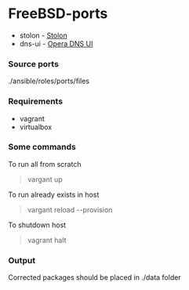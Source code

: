 # FreeBSD-ports
- stolon - [Stolon](https://github.com/sorintlab/stolon)
- dns-ui - [Opera DNS UI](https://github.com/operasoftware/dns-ui)

### Source ports
./ansible/roles/ports/files


### Requirements 
* vagrant 
* virtualbox

### Some commands
To run all from scratch
>vargant up

To run already exists in host
>vargant reload --provision

To shutdown host
>vagrant halt

### Output
Corrected packages should be placed  in ./data folder
